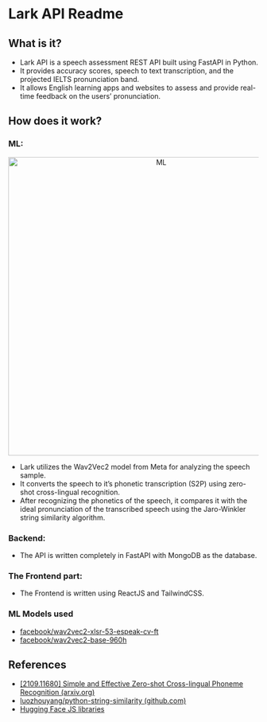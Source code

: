 # Lark API Readme

## What is it?

- Lark API is a speech assessment REST API built using FastAPI in Python.
- It provides accuracy scores, speech to text transcription, and the projected IELTS pronunciation band.
- It allows English learning apps and websites to assess and provide real-time feedback on the users’ pronunciation.

## How does it work?

### ML:

<div align="center"><img src="https://i.imgur.com/veWTSgg.png" width="600" alt="ML"  />
</div>

- Lark utilizes the Wav2Vec2 model from Meta for analyzing the speech sample.
- It converts the speech to it’s phonetic transcription (S2P) using zero-shot cross-lingual recognition.
- After recognizing the phonetics of the speech, it compares it with the ideal pronunciation of the transcribed speech using the Jaro-Winkler string similarity algorithm.

### Backend:

- The API is written completely in FastAPI with MongoDB as the database.

### The Frontend part:

- The Frontend is written using ReactJS and TailwindCSS.

### ML Models used

- [facebook/wav2vec2-xlsr-53-espeak-cv-ft](https://huggingface.co/facebook/wav2vec2-xlsr-53-espeak-cv-ft)
- [facebook/wav2vec2-base-960h](https://huggingface.co/facebook/wav2vec2-base-960h)

## References

- [[2109.11680] Simple and Effective Zero-shot Cross-lingual Phoneme Recognition (arxiv.org)](https://arxiv.org/abs/2109.11680)
- [luozhouyang/python-string-similarity (github.com)](https://github.com/luozhouyang/python-string-similarity#python-string-similarity)
- [Hugging Face JS libraries](https://huggingface.co/docs/huggingface.js/index)
